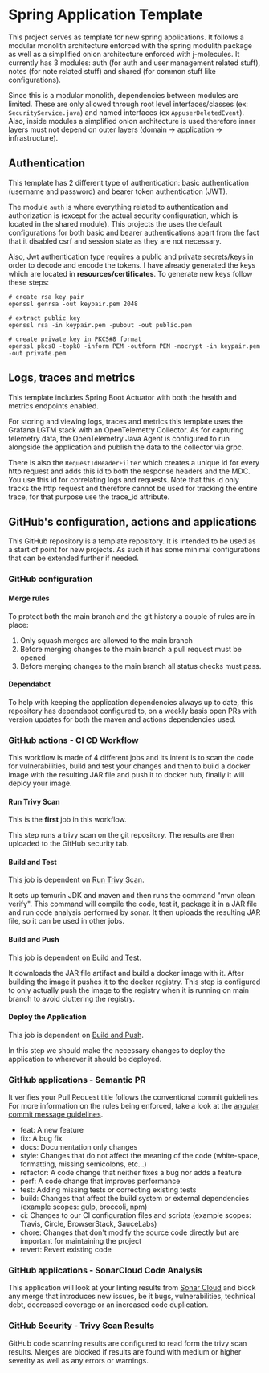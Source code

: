 # Spring Application Template

This project serves as template for new spring applications. It follows a modular monolith architecture enforced with
the spring modulith package as well as a simplified onion architecture enforced with j-molecules. It currently has 3
modules: auth (for auth and user management related stuff), notes (for note related stuff) and shared (for common stuff
like configurations).

Since this is a modular monolith, dependencies between modules are limited. These are only allowed through root level
interfaces/classes (ex: `SecurityService.java`) and named interfaces (ex `AppuserDeletedEvent`). Also, inside modules a
simplified onion architecture is used therefore inner layers must not depend on outer layers (domain -> application ->
infrastructure).

## Authentication

This template has 2 different type of authentication: basic authentication (username and password) and bearer token
authentication (JWT).

The module `auth` is where everything related to authentication and authorization is (except for the actual security
configuration, which is located in the shared module). This projects the uses the default configurations for both basic
and bearer authentications apart from the fact that it disabled csrf and session state as they are not necessary.

Also, Jwt authentication type requires a public and private secrets/keys in order to decode and encode the tokens. I
have already generated the keys which are located in **resources/certificates**. To generate new keys follow these
steps:

```
# create rsa key pair
openssl genrsa -out keypair.pem 2048

# extract public key
openssl rsa -in keypair.pem -pubout -out public.pem

# create private key in PKCS#8 format
openssl pkcs8 -topk8 -inform PEM -outform PEM -nocrypt -in keypair.pem -out private.pem
```

## Logs, traces and metrics

This template includes Spring Boot Actuator with both the health and metrics endpoints enabled.

For storing and viewing logs, traces and metrics this template uses the Grafana LGTM stack with an OpenTelemetry
Collector. As for capturing telemetry data, the OpenTelemetry Java Agent is configured to run alongside the application
and publish the data to the collector via grpc.

There is also the `RequestIdHeaderFilter` which creates a unique id for every http request and adds this id to both the
response headers and the MDC. You use this id for correlating logs and requests. Note that this id only tracks the http
request and therefore cannot be used for tracking the entire trace, for that purpose use the trace_id attribute.

## GitHub's configuration, actions and applications

This GitHub repository is a template repository. It is intended to be used as a start of point for new projects. As such
it has some minimal configurations that can be extended further if needed.

### GitHub configuration

#### Merge rules

To protect both the main branch and the git history a couple of rules are in place:

1. Only squash merges are allowed to the main branch
2. Before merging changes to the main branch a pull request must be opened
3. Before merging changes to the main branch all status checks must pass.

#### Dependabot

To help with keeping the application dependencies always up to date, this repository has dependabot configured to, on a
weekly basis open PRs with version updates for both the maven and actions dependencies used.

### GitHub actions - CI CD Workflow

This workflow is made of 4 different jobs and its intent is to scan the code for vulnerabilities, build and test your
changes and then to build a docker image with the resulting JAR file and push it to docker hub, finally it will deploy
your image.

#### Run Trivy Scan

This is the **first** job in this workflow.

This step runs a trivy scan on the git repository. The results are then uploaded to the GitHub security tab.

#### Build and Test

This job is dependent on [Run Trivy Scan](#run-trivy-scan).

It sets up temurin JDK and maven and then runs the command "mvn clean verify". This command will compile the code, test
it, package it in a JAR file and run code analysis performed by sonar. It then uploads the resulting JAR file, so it can
be used in other jobs.

#### Build and Push

This job is dependent on [Build and Test](#build-and-test).

It downloads the JAR file artifact and build a docker image with it. After building the image it pushes it to the docker
registry. This step is configured to only actually
push the image to the registry when it is running on main branch to avoid cluttering the registry.

#### Deploy the Application

This job is dependent on [Build and Push](#build-and-push).

In this step we should make the necessary changes to deploy the application to wherever it should be deployed.

### GitHub applications - Semantic PR

It verifies your Pull Request title follows the conventional commit guidelines. For more information on the rules being
enforced, take a look at
the [angular commit message guidelines](https://github.com/angular/angular/blob/22b96b9/CONTRIBUTING.md#-commit-message-guidelines).

- feat: A new feature
- fix: A bug fix
- docs: Documentation only changes
- style: Changes that do not affect the meaning of the code (white-space, formatting, missing semicolons, etc...)
- refactor: A code change that neither fixes a bug nor adds a feature
- perf: A code change that improves performance
- test: Adding missing tests or correcting existing tests
- build: Changes that affect the build system or external dependencies (example scopes: gulp, broccoli, npm)
- ci: Changes to our CI configuration files and scripts (example scopes: Travis, Circle, BrowserStack, SauceLabs)
- chore: Changes that don't modify the source code directly but are important for maintaining the project
- revert: Revert existing code

### GitHub applications - SonarCloud Code Analysis

This application will look at your linting results from [Sonar Cloud](https://sonarcloud.io) and block any merge that
introduces new issues, be
it bugs, vulnerabilities, technical debt, decreased coverage or an increased code duplication.

### GitHub Security - Trivy Scan Results

GitHub code scanning results are configured to read form the trivy scan results. Merges are blocked if results are found
with medium or higher severity as well as any errors or warnings.